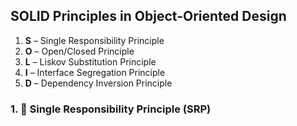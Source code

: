 ## SOLID Principles in Object-Oriented Design

1. **S** – Single Responsibility Principle  
2. **O** – Open/Closed Principle  
3. **L** – Liskov Substitution Principle  
4. **I** – Interface Segregation Principle  
5. **D** – Dependency Inversion Principle

### 1. 📌 Single Responsibility Principle (SRP)